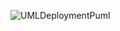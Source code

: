 ![UMLDeploymentPuml](https://www.planttext.com/api/plantuml/png/JOwnIWD148RxUOgVL8aGmJw4Y6r4uRGIY-LsuosvsptsvWgHGB0Mx6pp2i4eDYRFCFT6JY1gcc7c_x-P-ISDcyHjLHAnvzBXzd8wb8_kJTQowPPQlsKDRNRo9HlPTSlkMSMjRBjNo4fMw5zFrTU5T_bKzML0LBePWoEIVoWOrYUNiu-1g9dxK9jaAkIngcDmWJD-rAyQu8meHElG6usoIZFLXVhZSG-cGVCdu8c0N-xg0kV1fkZjdjix-3-CEvoScdhUFo38kBK-3kuLMz22o0TsQMPoXvlOvaMM9-Squz60uT5deeaBLeF-0000)
